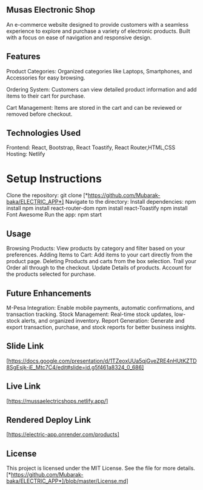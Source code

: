 ## Musas Electronic Shop
An e-commerce website designed to provide customers with a seamless experience to explore and purchase a variety of electronic products. Built with a focus on ease of navigation and responsive design.

## Features
Product Categories: Organized categories like Laptops, Smartphones, and Accessories for easy browsing.

Ordering System: Customers can view detailed product information and add items to their cart for purchase.

Cart Management: Items are stored in the cart and can be reviewed or removed before checkout.

## Technologies Used
Frontend: React, Bootstrap, React Toastify, React Router,HTML,CSS 
Hosting: Netlify

# Setup Instructions
Clone the repository: git clone [*https://github.com/Mubarak-baka/ELECTRIC_APP*]
Navigate to the directory: 
Install dependencies:
npm install
npm install react-router-dom
npm install react-Toastify 
npm install Font Awesome
Run the app: npm start

## Usage
Browsing Products: 
View products by category and filter based on your preferences.
Adding Items to Cart: Add items to your cart directly from the product page. 
Deleting Products and carts from the box selection.
Trail your Order all through to the checkout.
Update Details of products. Account for the products selected for purchase.

## Future Enhancements
M-Pesa Integration: Enable mobile payments, automatic confirmations, and transaction tracking.
Stock Management: Real-time stock updates, low-stock alerts, and organized inventory.
Report Generation: Generate and export transaction, purchase, and stock reports for better business insights.


## Slide Link
[https://docs.google.com/presentation/d/1TZeoxUUa5qjGveZRE4nHUtKZTD8SgEsjk-iE_Mtc7C4/edit#slide=id.g5f461a8324_0_686]

## Live Link
[https://mussaelectricshops.netlify.app/]

## Rendered Deploy Link
[https://electric-app.onrender.com/products]

## License
This project is licensed under the MIT License. See the file for more details.[*https://github.com/Mubarak-baka/ELECTRIC_APP*]/blob/master/License.md]

